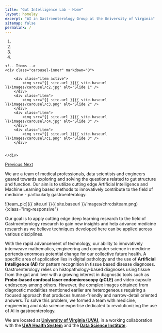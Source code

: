 ```yaml
---
title: "Gut Intelligence Lab - Home"
layout: homelay
excerpt: "AI in Gastroenterology Group at the University of Virginia"
sitemap: false
permalink: /
---
```


<!-- ![cnn_research]({{ site.url }}{{ site.baseurl }}/images/research/cnn_research.png){:class="img-responsive"} -->


<div markdown="0" id="carousel" class="carousel slide" data-ride="carousel" data-interval="5000" data-pause="hover" >
    <!-- Menu -->
    <ol class="carousel-indicators">
        <li data-target="#carousel" data-slide-to="0" class="active"></li>
        <li data-target="#carousel" data-slide-to="1"></li>
        <li data-target="#carousel" data-slide-to="2"></li>
        <li data-target="#carousel" data-slide-to="3"></li>
        <!-- <li data-target="#carousel" data-slide-to="4"></li>
        <li data-target="#carousel" data-slide-to="5"></li> -->
    </ol>

    <!-- Items -->
    <div class="carousel-inner" markdown="0">

        <div class="item active">
            <img src="{{ site.url }}{{ site.baseurl }}/images/carousel/c2.jpg" alt="Slide 1" />
        </div>
        <div class="item">
            <img src="{{ site.url }}{{ site.baseurl }}/images/carousel/c3.png" alt="Slide 2" />
        </div>
        <div class="item">
            <img src="{{ site.url }}{{ site.baseurl }}/images/carousel/c4.jpg" alt="Slide 3" />
        </div>
        <div class="item">
            <img src="{{ site.url }}{{ site.baseurl }}/images/carousel/c1.png" alt="Slide 3" />
        </div>
        
               
    </div>
  <a class="left carousel-control" href="#carousel" role="button" data-slide="prev">
    <span class="glyphicon glyphicon-chevron-left" aria-hidden="true"></span>
    <span class="sr-only">Previous</span>
  </a>
  <a class="right carousel-control" href="#carousel" role="button" data-slide="next">
    <span class="glyphicon glyphicon-chevron-right" aria-hidden="true"></span>
    <span class="sr-only">Next</span>
  </a>
</div>



We are a team of medical professionals, data scientists and engineers geared towards exploring and solving the questions related to gut structure and function. Our aim is to utilize cutting edge Artificial Intelligence and Machine Learning based methods to innovatively contribute to the field of medicine - particularly gastroenterology. 

![team_pic]({{ site.url }}{{ site.baseurl }}/images/chrcdsiteam.png){:class="img-responsive"}

Our goal is to apply cutting edge deep learning research to the field of Gastroenterology research to gain new insights and help advance medicine research as we believe techniques developed here can be applied across various disciplines.

<!-- ## What is the Gut Intelligence Lab? -->
With the rapid advancement of technology, our ability to innovatively interweave mathematics, engineering and computer science in medicine portends enormous potential change for our collective future health. A specific area of application lies in digital pathology and the use of **Artificial Intelligence (AI)** for pattern recognition in tissue based disease diagnoses. Gastroenterology relies on histopathology-based diagnoses using tissue from the gut and liver with a growing interest in diagnostic tools such as **Probe-based confocal laser endomicroscopy (pCLE)** and video capsule endoscopy among others. However, the complex images obtained from diagnostic modalities mentioned earlier are heterogeneous requiring a focused approach that produces human-friendly and narrow-detail oriented answers. To solve this problem, we formed a team with medicine, engineering and data science expertise dedicated to revolutionizing the use of AI in gastroenterology.

We are located at **[University of Virginia (UVA)](https://www.virginia.edu/)**, in a working collaboration with the **[UVA Health System](https://uvahealth.com/)** and the **[Data Science Institute](https://datascience.virginia.edu/)**.


<!-- We are grateful for funding from Leiden University, [NWO](www.nwo.nl) ([Vidi talent scheme](http://www.nwo.nl/en/research-and-results/programmes/Talent+Scheme) and the [Frontiers in Nanoscience program](https://www.universiteitleiden.nl/en/research/research-projects/science/frontiers-of-nanoscience-nanofront)), and from an [ERC starting grant](https://erc.europa.eu/funding/starting-grants). -->

<figure class="fourth">
  <!-- <img src="{{ site.url }}{{ site.baseurl }}/images/logopic/uva-logo.png" style="width: 210px"> -->
  <!-- <img src="{{ site.url }}{{ site.baseurl }}/images/logopic/Logo_Nanofront.jpg" style="width: 110px"> -->
  <!-- <img src="{{ site.url }}{{ site.baseurl }}/images/logopic/Logo_NWO.jpg" style="width: 120px"> -->
  <!-- <img src="{{ site.url }}{{ site.baseurl }}/images/logopic/Logo_ERC.jpg" style="width: 110px"> -->
</figure>
